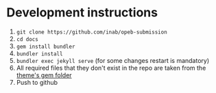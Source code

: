 # Development instructions

1. `git clone https://github.com/inab/opeb-submission`
2. `cd docs`
3. `gem install bundler`
4. `bundler install`
5. `bundler exec jekyll serve` (for some changes restart is mandatory)
6. All required files that they don't exist in the repo are taken from the [theme's gem folder](https://github.com/jasonlong/tactile-theme)
7. Push to github

